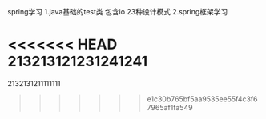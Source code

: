 spring学习
1.java基础的test类
包含io 23种设计模式
2.spring框架学习


<<<<<<< HEAD
213213121231241241
=======
2132131211111111
>>>>>>> e1c30b765bf5aa9535ee55f4c3f67965af1fa549

